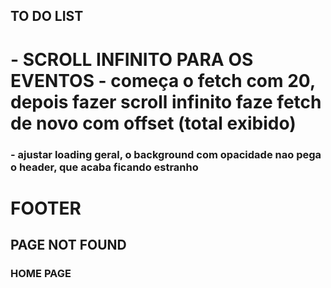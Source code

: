 ## TO DO LIST

# - SCROLL INFINITO PARA OS EVENTOS - começa o fetch com 20, depois fazer scroll infinito faze fetch de novo com offset (total exibido)

### - ajustar loading geral, o background com opacidade nao pega o header, que acaba ficando estranho

# FOOTER

## PAGE NOT FOUND

### HOME PAGE
